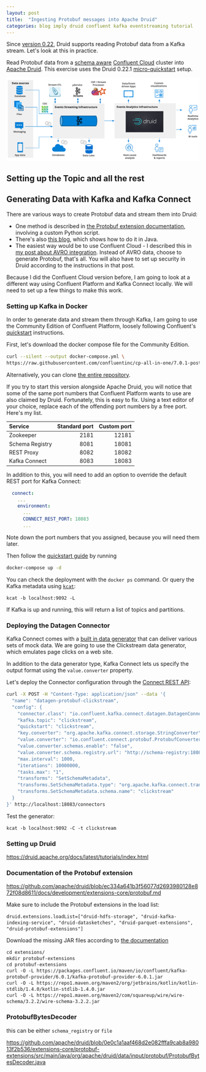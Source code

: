 ```yaml
---
layout: post
title:  "Ingesting Protobuf messages into Apache Druid"
categories: blog imply druid confluent kafka eventstreaming tutorial
---
```


Since [version 0.22](https://github.com/apache/druid/releases/tag/druid-0.22.0), Druid supports reading Protobuf data from a Kafka stream. Let's look at this in practice.

Read Protobuf data from a [schema aware](https://docs.confluent.io/cloud/current/sr/schemas-manage.html) [Confluent Cloud](https://confluent.cloud) cluster into [Apache Druid](https://druid.apache.org/). This exercise uses the Druid 0.22.1 [micro-quickstart](https://druid.apache.org/docs/latest/tutorials/index.html) setup.

![Streaming analytics architecture](/assets/2021-10-19-0-architecture.png)

## Setting up the Topic and all the rest

## Generating Data with Kafka and Kafka Connect

There are various ways to create Protobuf data and stream them into Druid:
- One method is described in [the Protobuf extension documentation](https://druid.apache.org/docs/0.22.1/development/extensions-core/protobuf.html), involving a custom Python script. 
- There's also [this blog](https://dzone.com/articles/how-to-use-protobuf-with-apache-kafka-and-schema-r), which shows how to do it in Java. 
- The easiest way would be to use Confluent Cloud - I described this in [my post about AVRO integration](/2021/10/19/reading-avro-streams-from-confluent-cloud-into-druid/). Instead of AVRO data, choose to generate Protobuf, that's all. You will also have to set up security in Druid according to the instructions in that post.

Because I did the Confluent Cloud version before, I am going to look at a different way using Confluent Platform and Kafka Connect locally. We will need to set up a few things to make this work.

### Setting up Kafka in Docker

In order to generate data and stream them through Kafka, I am going to use the Community Edition of Confluent Platform, loosely following Confluent's [quickstart](https://docs.confluent.io/platform/current/quickstart/ce-docker-quickstart.html) instructions.

First, let's download the docker compose file for the Community Edition.

```bash
curl --silent --output docker-compose.yml \ 
https://raw.githubusercontent.com/confluentinc/cp-all-in-one/7.0.1-post/cp-all-in-one-community/docker-compose.yml
```

Alternatively, you can clone [the entire repository](https://github.com/confluentinc/cp-all-in-one).

If you try to start this version alongside Apache Druid, you will notice that some of the same port numbers that Confluent Platform wants to use are also claimed by Druid. Fortunately, this is easy to fix. Using a text editor of your choice, replace each of the offending port numbers by a free port. Here's my list.

|Service |Standard port |Custom port |
|:---|---:|---:|
|Zookeeper | 2181| 12181|
|Schema Registry | 8081| 18081|
|REST Proxy | 8082| 18082|
|Kafka Connect | 8083| 18083|

In addition to this, you will need to add an option to override the default REST port for Kafka Connect:

```yaml
  connect:
    ...
    environment:
      ...
      CONNECT_REST_PORT: 18083
      ...
```

Note down the port numbers that you assigned, because you will need them later.

Then follow the [quickstart guide](https://docs.confluent.io/platform/current/quickstart/ce-docker-quickstart.html#step-1-download-and-start-cp) by running

```bash
docker-compose up -d
```

You can check the deployment with the `docker ps` command. Or query the Kafka metadata using [`kcat`](https://docs.confluent.io/platform/current/app-development/kafkacat-usage.html):
```
kcat -b localhost:9092 -L
```
If Kafka is up and running, this will return a list of topics and partitions.

### Deploying the Datagen Connector

Kafka Connect comes with a [built in data generator](https://docs.confluent.io/cloud/current/connectors/cc-datagen-source.html) that can deliver various sets of mock data. We are going to use the Clickstream data generator, which emulates page clicks on a web site.

In addition to the data generator type, Kafka Connect lets us specify the output format using the `value.converter` property.

Let's deploy the Connector configuration through the [Connect REST API](https://docs.confluent.io/platform/current/connect/references/restapi.html):

```bash
curl -X POST -H "Content-Type: application/json" --data '{
  "name": "datagen-protobuf-clickstream",
  "config": {
    "connector.class": "io.confluent.kafka.connect.datagen.DatagenConnector",
    "kafka.topic": "clickstream",
    "quickstart": "clickstream",
    "key.converter": "org.apache.kafka.connect.storage.StringConverter",
    "value.converter": "io.confluent.connect.protobuf.ProtobufConverter",
    "value.converter.schemas.enable": "false",
    "value.converter.schema.registry.url": "http://schema-registry:18081",
    "max.interval": 1000,
    "iterations": 10000000,
    "tasks.max": "1",
    "transforms": "SetSchemaMetadata",
    "transforms.SetSchemaMetadata.type": "org.apache.kafka.connect.transforms.SetSchemaMetadata$Value",
    "transforms.SetSchemaMetadata.schema.name": "clickstream"
  }
}' http://localhost:18083/connectors
```

Test the generator:
```
kcat -b localhost:9092 -C -t clickstream
```

### Setting up Druid

https://druid.apache.org/docs/latest/tutorials/index.html

### Documentation of the Protobuf extension

https://github.com/apache/druid/blob/ec334a641b3f56077d2693980128e872f08d8611/docs/development/extensions-core/protobuf.md

Make sure to include the Protobuf extensions in the load list:
```
druid.extensions.loadList=["druid-hdfs-storage", "druid-kafka-indexing-service", "druid-datasketches", "druid-parquet-extensions", "druid-protobuf-extensions"]
```

Download the missing JAR files according to [the documentation](https://druid.apache.org/docs/latest/development/extensions-core/protobuf.html#when-using-schema-registry)
```
cd extensions/
mkdir protobuf-extensions
cd protobuf-extensions
curl -O -L https://packages.confluent.io/maven/io/confluent/kafka-protobuf-provider/6.0.1/kafka-protobuf-provider-6.0.1.jar
curl -O -L https://repo1.maven.org/maven2/org/jetbrains/kotlin/kotlin-stdlib/1.4.0/kotlin-stdlib-1.4.0.jar
curl -O -L https://repo1.maven.org/maven2/com/squareup/wire/wire-schema/3.2.2/wire-schema-3.2.2.jar
```

### ProtobufBytesDecoder

this can be either `schema_registry` or `file`

https://github.com/apache/druid/blob/0e0c1a1aaf468d2e082fffa9cab8a98013f2b536/extensions-core/protobuf-extensions/src/main/java/org/apache/druid/data/input/protobuf/ProtobufBytesDecoder.java

